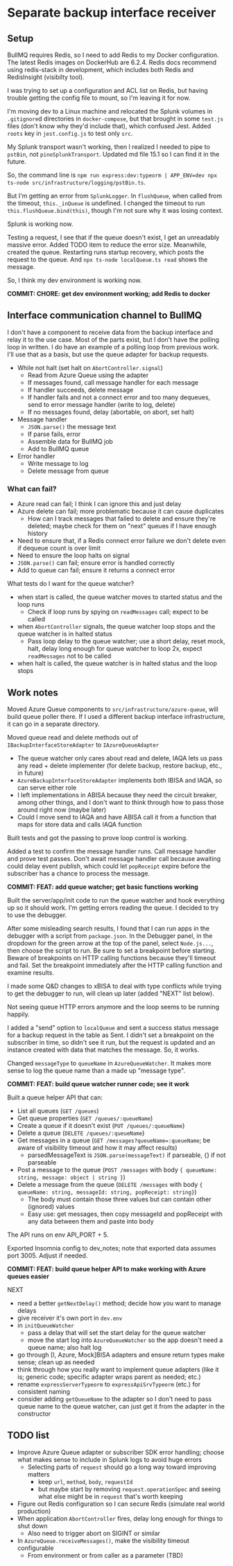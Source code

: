 # Separate backup interface receiver

## Setup

BullMQ requires Redis, so I need to add Redis to my Docker configuration. The latest Redis images on DockerHub are 6.2.4. Redis docs recommend using redis-stack in development, which includes both Redis and RedisInsight (visibilty tool).

I was trying to set up a configuration and ACL list on Redis, but having trouble getting the config file to mount, so I'm leaving it for now.

I'm moving dev to a Linux machine and relocated the Splunk volumes in `.gitignore`d directories in `docker-compose`, but that brought in some `test.js` files (don't know why they'd include that), which confused Jest. Added `roots` key in `jest.config.js` to test only `src`.

My Splunk transport wasn't working, then I realized I needed to pipe to `pstBin`, not `pinoSplunkTransport`. Updated md file 15.1 so I can find it in the future.

So, the command line is `npm run express:dev:typeorm | APP_ENV=dev npx ts-node src/infrastructure/logging/pstBin.ts`.

But I'm getting an error from `SplunkLogger`. In `flushQueue`, when called from the timeout, `this._inQueue` is undefined. I changed the timeout to run `this.flushQueue.bind(this)`, though I'm not sure why it was losing context.

Splunk is working now.

Testing a request, I see that if the queue doesn't exist, I get an unreadably massive error. Added TODO item to reduce the error size. Meanwhile, created the queue. Restarting runs startup recovery, which posts the request to the queue. And `npx ts-node localQueue.ts read` shows the message.

So, I think my dev environment is working now.

**COMMIT: CHORE: get dev environment working; add Redis to docker**

## Interface communication channel to BullMQ

I don't have a component to receive data from the backup interface and relay it to the use case. Most of the parts exist, but I don't have the polling loop in written. I do have an example of a polling loop from previous work. I'll use that as a basis, but use the queue adapter for backup requests.

-  While not halt (set halt on `AbortController.signal`)
   -  Read from Azure Queue using the adapter
   -  If messages found, call message handler for each message
   -  If handler succeeds, delete message
   -  If handler fails and not a connect error and too many dequeues, send to error message handler (write to log, delete)
   -  If no messages found, delay (abortable, on abort, set halt)
-  Message handler
   -  `JSON.parse()` the message text
   -  If parse fails, error
   -  Assemble data for BullMQ job
   -  Add to BullMQ queue
-  Error handler
   -  Write message to log
   -  Delete message from queue

### What can fail?

-  Azure read can fail; I think I can ignore this and just delay
-  Azure delete can fail; more problematic because it can cause duplicates
   -  How can I track messages that failed to delete and ensure they're deleted; maybe check for them on "next" queues if I have enough history
-  Need to ensure that, if a Redis connect error failure we don't delete even if dequeue count is over limit
-  Need to ensure the loop halts on signal
-  `JSON.parse()` can fail; ensure error is handled correctly
-  Add to queue can fail; ensure it returns a connect error

What tests do I want for the queue watcher?

-  when start is called, the queue watcher moves to started status and the loop runs
   -  Check if loop runs by spying on `readMessages` call; expect to be called
-  when `AbortController` signals, the queue watcher loop stops and the queue watcher is in halted status
   -  Pass loop delay to the queue watcher; use a short delay, reset mock, halt, delay long enough for queue watcher to loop 2x, expect `readMessages` not to be called
-  when halt is called, the queue watcher is in halted status and the loop stops

## Work notes

Moved Azure Queue components to `src/infrastructure/azure-queue`, will build queue poller there. If I used a different backup interface infrastructure, it can go in a separate directory.

Moved queue read and delete methods out of `IBackupInterfaceStoreAdapter` to `IAzureQueueAdapter`

-  The queue watcher only cares about read and delete, IAQA lets us pass any read + delete implementer (for delete backup, restore backup, etc., in future)
-  `AzureBackupInterfaceStoreAdapter` implements both IBISA and IAQA, so can serve either role
-  I left implementations in ABISA because they need the circuit breaker, among other things, and I don't want to think through how to pass those around right now (maybe later)
-  Could I move send to IAQA and have ABISA call it from a function that maps for store data and calls IAQA function

Built tests and got the passing to prove loop control is working.

Added a test to confirm the message handler runs. Call message handler and prove test passes. Don't await message handler call because awaiting could delay event publish, which could let `popReceipt` expire before the subscriber has a chance to process the message.

**COMMIT: FEAT: add queue watcher; get basic functions working**

Built the server/app/init code to run the queue watcher and hook everything up so it should work. I'm getting errors reading the queue. I decided to try to use the debugger.

After some misleading search results, I found that I can run apps in the debugger with a script from `package.json`. In the Debugger panel, in the dropdown for the green arrow at the top of the panel, select `Node.js...`, then choose the script to run. Be sure to set a breakpoint before starting. Beware of breakpoints on HTTP calling functions because they'll timeout and fail. Set the breakpoint immediately after the HTTP calling function and examine results.

I made some Q&D changes to xBISA to deal with type conflicts while trying to get the debugger to run, will clean up later (added "NEXT" list below).

Not seeing queue HTTP errors anymore and the loop seems to be running happily.

I added a "send" option to `localQueue` and sent a success status message for a backup request in the table as Sent. I didn't set a breakpoint on the subscriber in time, so didn't see it run, but the request is updated and an instance created with data that matches the message. So, it works.

Changed `messageType` to `queueName` in `AzureQueueWatcher`. It makes more sense to log the queue name than a made up "message type".

**COMMIT: FEAT: build queue watcher runner code; see it work**

Built a queue helper API that can:

-  List all queues (`GET /queues`)
-  Get queue properties (`GET /queues/:queueName`)
-  Create a queue if it doesn't exist (`PUT /queues/:queueName`)
-  Delete a queue (`DELETE /queues/:queueName`)
-  Get messages in a queue (`GET /messages?queueName=:queueName`; be aware of visibility timeout and how it may affect results)
   -  parsedMessageText is `JSON.parse(messageText)` if parseable, {} if not parseable
-  Post a message to the queue (`POST /messages` with body `{ queueName: string, message: object | string }`)
-  Delete a message from the queue (`DELETE /messages` with body `{ queueName: string, messageId: string, popReceipt: string}`)
   -  The body must contain those three values but can contain other (ignored) values
   -  Easy use: get messages, then copy messageId and popReceipt with any data between them and paste into body

The API runs on env API_PORT + 5.

Exported Insomnia config to dev_notes; note that exported data assumes port 3005. Adjust if needed.

**COMMIT: FEAT: build queue helper API to make working with Azure queues easier**

NEXT

-  need a better `getNextDelay()` method; decide how you want to manage delays
-  give receiver it's own port in `dev.env`
-  in `initQueueWatcher`
   -  pass a delay that will set the start delay for the queue watcher
   -  move the start log into `AzureQueueWatcher` so the app doesn't need a queue name; also halt log
-  go through [I, Azure, Mock]BISA adapters and ensure return types make sense; clean up as needed
-  think through how you really want to implement queue adapters (like it is; generic code; specific adapter wraps parent as needed; etc.)
-  rename `expressServerTypeorm` to `expressApiSrvTypeorm` (etc.) for consistent naming
-  consider adding `getQueueName` to the adapter so I don't need to pass queue name to the queue watcher, can just get it from the adapter in the constructor

## TODO list

-  Improve Azure Queue adapter or subscriber SDK error handling; choose what makes sense to include in Splunk logs to avoid huge errors
   -  Selecting parts of `request` should go a long way toward improving matters
      -  keep `url`, `method`, `body`, `requestId`
      -  but maybe start by removing `request.operationSpec` and seeing what else might be in `request` that's worth keeping
-  Figure out Redis configuration so I can secure Redis (simulate real world production)
-  When application `AbortController` fires, delay long enough for things to shut down
   -  Also need to trigger abort on SIGINT or similar
-  In `AzureQueue.receiveMessages()`, make the visibility timeout configurable
   -  From environment or from caller as a parameter (TBD)

